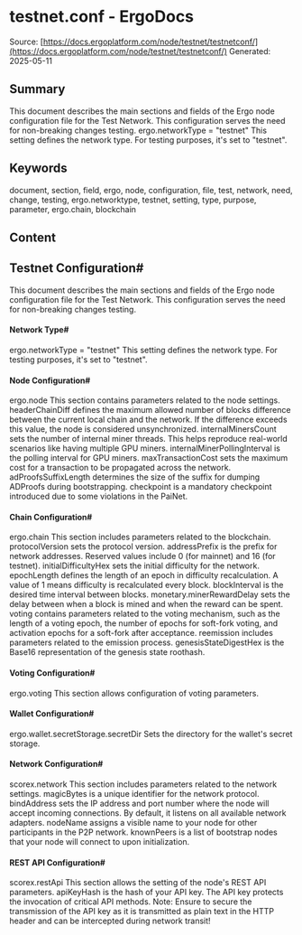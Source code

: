 # testnet.conf - ErgoDocs
Source: [https://docs.ergoplatform.com/node/testnet/testnetconf/](https://docs.ergoplatform.com/node/testnet/testnetconf/)
Generated: 2025-05-11

## Summary
This document describes the main sections and fields of the Ergo node configuration file for the Test Network. This configuration serves the need for non-breaking changes testing. ergo.networkType = "testnet" This setting defines the network type. For testing purposes, it's set to "testnet".

## Keywords
document, section, field, ergo, node, configuration, file, test, network, need, change, testing, ergo.networktype, testnet, setting, type, purpose, parameter, ergo.chain, blockchain

## Content
## Testnet Configuration#
This document describes the main sections and fields of the Ergo node configuration file for the Test Network. This configuration serves the need for non-breaking changes testing.

#### Network Type#
ergo.networkType = "testnet"
This setting defines the network type. For testing purposes, it's set to "testnet".

#### Node Configuration#
ergo.node
This section contains parameters related to the node settings.
headerChainDiff defines the maximum allowed number of blocks difference between the current local chain and the network. If the difference exceeds this value, the node is considered unsynchronized.
internalMinersCount sets the number of internal miner threads. This helps reproduce real-world scenarios like having multiple GPU miners.
internalMinerPollingInterval is the polling interval for GPU miners.
maxTransactionCost sets the maximum cost for a transaction to be propagated across the network.
adProofsSuffixLength determines the size of the suffix for dumping ADProofs during bootstrapping.
checkpoint is a mandatory checkpoint introduced due to some violations in the PaiNet.

#### Chain Configuration#
ergo.chain
This section includes parameters related to the blockchain.
protocolVersion sets the protocol version.
addressPrefix is the prefix for network addresses. Reserved values include 0 (for mainnet) and 16 (for testnet).
initialDifficultyHex sets the initial difficulty for the network.
epochLength defines the length of an epoch in difficulty recalculation. A value of 1 means difficulty is recalculated every block.
blockInterval is the desired time interval between blocks.
monetary.minerRewardDelay sets the delay between when a block is mined and when the reward can be spent.
voting contains parameters related to the voting mechanism, such as the length of a voting epoch, the number of epochs for soft-fork voting, and activation epochs for a soft-fork after acceptance.
reemission includes parameters related to the emission process. 
genesisStateDigestHex is the Base16 representation of the genesis state roothash.

#### Voting Configuration#
ergo.voting
This section allows configuration of voting parameters.

#### Wallet Configuration#
ergo.wallet.secretStorage.secretDir
Sets the directory for the wallet's secret storage.

#### Network Configuration#
scorex.network
This section includes parameters related to the network settings.
magicBytes is a unique identifier for the network protocol. 
bindAddress sets the IP address and port number where the node will accept incoming connections. By default, it listens on all available network adapters.
nodeName assigns a visible name to your node for other participants in the P2P network.
knownPeers is a list of bootstrap nodes that your node will connect to upon initialization.

#### REST API Configuration#
scorex.restApi
This section allows the setting of the node's REST API parameters.
apiKeyHash is the hash of your API key. The API key protects the invocation of critical API methods.
Note: Ensure to secure the transmission of the API key as it is transmitted as plain text in the HTTP header and can be intercepted during network transit!

